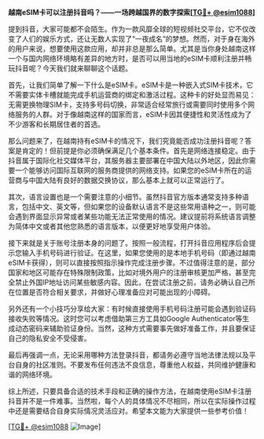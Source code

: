 **越南eSIM卡可以注册抖音吗？——一场跨越国界的数字探索[[TG💪+ @esim1088](https://t.me/s/esim1088)]**

提到抖音，大家可能都不会陌生。作为一款风靡全球的短视频社交平台，它不仅改变了人们的娱乐方式，还让无数人实现了“一夜成名”的梦想。然而，对于身在海外的用户来说，想要使用这款应用，却并非总是那么简单。尤其是当你身处越南这样一个与国内网络环境略有差异的地方时，是否可以用当地的eSIM卡顺利注册并畅玩抖音呢？今天我们就来聊聊这个话题。

首先，让我们简单了解一下什么是eSIM卡。eSIM卡是一种嵌入式SIM卡技术，它不需要实体卡槽就能完成手机运营商的绑定和激活过程。这种卡的好处显而易见：无需更换物理SIM卡，支持多号码切换，非常适合经常旅行或需要同时使用多个网络服务的人群。对于像越南这样的国家而言，eSIM卡因其便捷性和灵活性成为了不少游客和长期居住者的首选。

那么问题来了，在越南持有eSIM卡的情况下，我们究竟能否成功注册抖音呢？答案是肯定的！但前提是你必须确保满足几个基本条件。首先是网络连接稳定。由于抖音属于国际化社交媒体平台，其服务器主要部署在中国大陆以外地区，因此你需要一个能够访问国际互联网的服务商提供的网络支持。如果您的eSIM卡所在的运营商与中国大陆有良好的数据交换协议，那么基本上就可以正常运行了。

其次，语言设置也是一个需要注意的小细节。虽然抖音官方版本通常支持多种语言，包括中文、英文等，但如果您的设备默认语言不是这些常用语种之一，则可能会遇到界面显示异常或者某些功能无法正常使用的情况。建议提前将系统语言调整为简体中文或者其他您熟悉的语言版本，以便更好地享受用户体验。

接下来就是关于账号注册本身的问题了。按照一般流程，打开抖音应用程序后会提示您输入手机号码进行验证。在这里，如果您使用的是本地手机号码（即通过越南eSIM卡获得），则可以直接按照指示操作完成注册步骤。不过值得注意的是，部分国家和地区可能存在特殊限制政策，比如对境外用户的注册审核更加严格，甚至完全禁止外国IP地址访问某些敏感内容。因此，在尝试注册之前，请务必确认自己所在位置是否符合相关要求，并做好心理准备应对可能出现的小障碍。

另外还有一个小技巧分享给大家：有时候直接使用手机号码注册可能会遇到验证码接收失败等情况。这时您可以考虑借助第三方工具如Google Authenticator等生成动态密码来辅助验证身份。当然，这种方式需要事先做好准备工作，并且要保证自己的隐私安全不受侵害。

最后再强调一点，无论采用哪种方法登录抖音，都请务必遵守当地法律法规以及平台自身的社区准则。不要发布任何违法不良信息，尊重他人权益，共同维护健康和谐的网络环境。

综上所述，只要具备合适的技术手段和正确的操作方法，在越南使用eSIM卡注册抖音并不是一件难事。当然啦，每个人的具体情况不尽相同，所以在实际操作过程中还是需要结合自身实际情况灵活应对。希望本文能为大家提供一些参考价值！

[[TG💪+ @esim1088](https://t.me/s/esim1088) ![Image](https://i.postimg.cc/4NQfJmqS/Snipaste-2025-05-13-00-14-12.png)]
